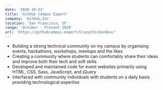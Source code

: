 ```yaml
---
date: '2020-10-23'
title: 'GitHub Campus Expert'
company: 'GitHub,Inc'
location: 'San Francisco, SF'
range: 'October - Present 2020'
url: 'https://githubcampus.expert/CrazyChickenDev/'
---
```


- Building a strong technical community on my campus by organising events, hackathons, workshops, meetups and the likes
- Creating a community where students can comfortably share their ideas and improve both their tech and soft skills
- Developed and maintained code for event websites primarily using HTML, CSS, Sass, JavaScript, and jQuery
- Interfaced with community individuals with students on a daily basis providing technological expertise
